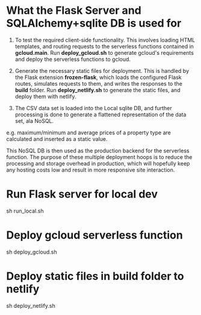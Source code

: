 # What the Flask Server and SQLAlchemy+sqlite DB is used for
1. To test the required client-side functionality. This involves loading HTML
templates, and routing requests to the serverless functions contained in
**gcloud.main**. Run **deploy_gcloud.sh** to generate gcloud's requirements and
deploy the serverless functions to gcloud.

2. Generate the necessary static files for deployment. This is handled by the
Flask extension **frozen-flask**, which loads the configured Flask routes,
simulates requests to them, and writes the responses to the **build** folder.
Run **deploy_netlify.sh** to generate the static files, and deploy them with
netlify.

3. The CSV data set is loaded into the Local sqlite DB, and further processing
is done to generate a flattened representation of the data set, ala NoSQL.

e.g. maximum/minimum and average prices of a property type are calculated
and inserted as a static value.

This NoSQL DB is then used as the production backend for the serverless function.
The purpose of these multiple deployment hoops is to reduce the processing and
storage overhead in production, which will hopefully keep any hosting costs low
and result in more responsive site interaction.

# Run Flask server for local dev
sh run_local.sh

# Deploy gcloud serverless function
sh deploy_gcloud.sh

# Deploy static files in build folder to netlify
sh deploy_netlify.sh